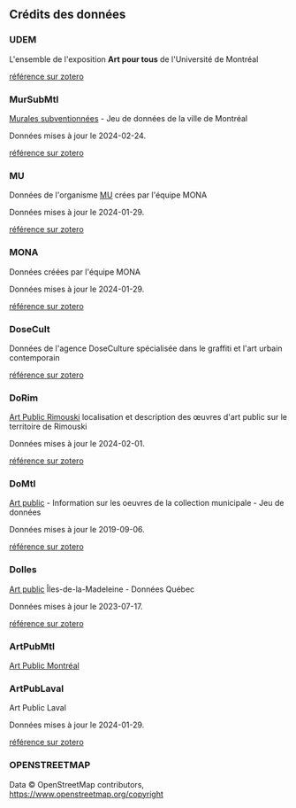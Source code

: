 ## Crédits des données

### UDEM
L'ensemble de l'exposition **Art pour tous** de l'Université de Montréal

[référence sur zotero](https://www.zotero.org/groups/2261944/maison_mona/collections/A4ZV83NZ/items/7D6BVMDB/item-list)

### MurSubMtl 
[Murales subventionnées](https://donnees.montreal.ca/dataset/murales) - Jeu de données de la ville de Montréal

Données mises à jour le 2024-02-24. 

[référence sur zotero](https://www.zotero.org/groups/2261944/maison_mona/collections/A4ZV83NZ/items/KRN5QPX2/item-list)

### MU  
Données de l'organisme [MU](https://mumtl.org/) crées par l'équipe MONA

Données mises à jour le 2024-01-29. 

[référence sur zotero](https://www.zotero.org/groups/2261944/maison_mona/collections/A4ZV83NZ/items/L858LURM/item-list)

### MONA

Données créées par l'équipe MONA

Données mises à jour le 2024-01-29. 

[référence sur zotero](https://www.zotero.org/groups/2261944/maison_mona/collections/A4ZV83NZ/items/LAV472NX/item-list)

### DoseCult 
Données de l'agence DoseCulture spécialisée dans le graffiti et l'art urbain contemporain

[référence sur zotero](https://www.zotero.org/groups/2261944/maison_mona/collections/A4ZV83NZ/items/4NRUDPUL/item-list)

### DoRim 
[Art Public Rimouski](https://www.donneesquebec.ca/recherche/dataset/art-public) localisation et description des œuvres d'art public sur le territoire de Rimouski

Données mises à jour le 2024-02-01. 

[référence sur zotero](https://www.zotero.org/groups/2261944/maison_mona/collections/A4ZV83NZ/items/2VW794NF/item-list)

### DoMtl 
[Art public](https://donnees.montreal.ca/dataset/art-public-information-sur-les-oeuvres-de-la-collection-municipale) - Information sur les oeuvres de la collection municipale - Jeu de données

Données mises à jour le 2019-09-06. 

[référence sur zotero](https://www.zotero.org/groups/2261944/maison_mona/collections/A4ZV83NZ/items/UMX4ENZL/item-list)

### DoIles 
[Art public](https://www.donneesquebec.ca/recherche/dataset/art_public_iles-de-la-madeleine) Îles-de-la-Madeleine - Données Québec

Données mises à jour le 2023-07-17. 

[référence sur zotero](https://www.zotero.org/groups/2261944/maison_mona/collections/A4ZV83NZ/items/MCKNHTAE/item-list)

### ArtPubMtl 

[Art Public Montréal](https://artpublicmontreal.ca/)

### ArtPubLaval 
Art Public Laval

Données mises à jour le 2024-01-29. 

[référence sur zotero](https://www.zotero.org/groups/2261944/maison_mona/collections/A4ZV83NZ/items/DU5ZWNUU/item-list)

### OPENSTREETMAP 
Data © OpenStreetMap contributors, https://www.openstreetmap.org/copyright



